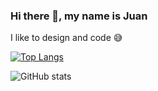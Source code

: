 ### Hi there 👋, my name is Juan
I like to design and code 😅

[![Top Langs](https://github-readme-stats.vercel.app/api/top-langs/?username=juancwu)](https://github.com/anuraghazra/github-readme-stats)

![GitHub stats](https://github-readme-stats.vercel.app/api?username=juancwu&show_icons=true)  

